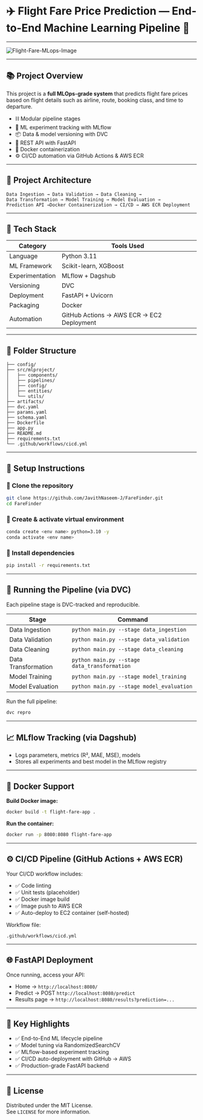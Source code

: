 # ✈️ Flight Fare Price Prediction — End-to-End Machine Learning Pipeline 🚀

---

![Flight-Fare-MLops-Image](https://github.com/user-attachments/assets/588a03d2-8ac2-49da-ba66-068ba90a8caf)

---

## 📚 Project Overview

This project is a **full MLOps-grade system** that predicts flight fare prices based on flight details such as airline, route, booking class, and time to departure.

- ⛓️ Modular pipeline stages
- 🧪 ML experiment tracking with MLflow
- 📦 Data & model versioning with DVC
- 🚀 REST API with FastAPI
- 🐳 Docker containerization
- ⚙️ CI/CD automation via GitHub Actions & AWS ECR

---

## 🏧 Project Architecture

```
Data Ingestion → Data Validation → Data Cleaning →
Data Transformation → Model Training → Model Evaluation →
Prediction API →Docker Containerization → CI/CD → AWS ECR Deployment
```

---

## 🚀 Tech Stack

| Category        | Tools Used                                |
| --------------- | ----------------------------------------- |
| Language        | Python 3.11                               |
| ML Framework    | Scikit-learn, XGBoost                     |
| Experimentation | MLflow + Dagshub                          |
| Versioning      | DVC                                       |
| Deployment      | FastAPI + Uvicorn                         |
| Packaging       | Docker                                    |
| Automation      | GitHub Actions → AWS ECR → EC2 Deployment |

---

## 📂 Folder Structure

```
├── config/
├── src/mlproject/
│   ├── components/
│   ├── pipelines/
│   ├── config/
│   ├── entities/
│   └── utils/
├── artifacts/
├── dvc.yaml
├── params.yaml
├── schema.yaml
├── Dockerfile
├── app.py
├── README.md
├── requirements.txt
└── .github/workflows/cicd.yml
```

---

## 💠 Setup Instructions

### 🔹 Clone the repository

```bash
git clone https://github.com/JavithNaseem-J/FareFinder.git
cd FareFinder
```

### 🔹 Create & activate virtual environment

```bash
conda create <env name> python=3.10 -y
conda activate <env name>
```

### 🔹 Install dependencies

```bash
pip install -r requirements.txt
```

---

## 🧪 Running the Pipeline (via DVC)

Each pipeline stage is DVC-tracked and reproducible.

| Stage               | Command                                      |
| ------------------- | -------------------------------------------- |
| Data Ingestion      | `python main.py --stage data_ingestion`      |
| Data Validation     | `python main.py --stage data_validation`     |
| Data Cleaning       | `python main.py --stage data_cleaning`       |
| Data Transformation | `python main.py --stage data_transformation` |
| Model Training      | `python main.py --stage model_training`      |
| Model Evaluation    | `python main.py --stage model_evaluation`    |

Run the full pipeline:

```bash
dvc repro
```

---

## 📈 MLflow Tracking (via Dagshub)

- Logs parameters, metrics (R², MAE, MSE), models
- Stores all experiments and best model in the MLflow registry

---

## 🐳 Docker Support

**Build Docker image:**

```bash
docker build -t flight-fare-app .
```

**Run the container:**

```bash
docker run -p 8080:8080 flight-fare-app
```

---

## ⚙️ CI/CD Pipeline (GitHub Actions + AWS ECR)

Your CI/CD workflow includes:

- ✅ Code linting
- ✅ Unit tests (placeholder)
- ✅ Docker image build
- ✅ Image push to AWS ECR
- ✅ Auto-deploy to EC2 container (self-hosted)

Workflow file:

```
.github/workflows/cicd.yml
```

---

## 🌐 FastAPI Deployment

Once running, access your API:

- Home → `http://localhost:8080/`
- Predict → POST `http://localhost:8080/predict`
- Results page → `http://localhost:8080/results?prediction=...`

---

## 🧠 Key Highlights

- ✅ End-to-End ML lifecycle pipeline
- ✅ Model tuning via RandomizedSearchCV
- ✅ MLflow-based experiment tracking
- ✅ CI/CD auto-deployment with GitHub → AWS
- ✅ Production-grade FastAPI backend

---

## 📄 License

Distributed under the MIT License.\
See `LICENSE` for more information.
